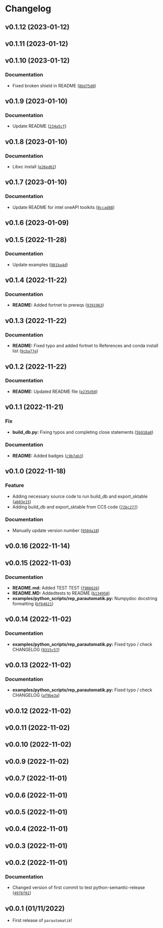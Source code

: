 # Changelog

<!--next-version-placeholder-->

## v0.1.12 (2023-01-12)


## v0.1.11 (2023-01-12)


## v0.1.10 (2023-01-12)
### Documentation
* Fixed broken shield in README ([`8bd75d0`](https://github.com/ThijsSmolders/ParAutomatik/commit/8bd75d011e6a36308b4070fc400dae1522bc8e0f))

## v0.1.9 (2023-01-10)
### Documentation
* Update README ([`234a5cf`](https://github.com/ThijsSmolders/ParAutomatik/commit/234a5cf86fdd9b310a811b5086fb438ccc34ab48))

## v0.1.8 (2023-01-10)
### Documentation
* Libxc install ([`e26ed62`](https://github.com/ThijsSmolders/ParAutomatik/commit/e26ed62a4fa4c09cf277bcbe184cf020dad3eacd))

## v0.1.7 (2023-01-10)
### Documentation
* Update README for intel oneAPI toolkits ([`0ccad88`](https://github.com/ThijsSmolders/ParAutomatik/commit/0ccad88dc0f9c0de85d2e4a12a54ab6302f0b0f4))

## v0.1.6 (2023-01-09)


## v0.1.5 (2022-11-28)
### Documentation
* Update examples ([`981ba4d`](https://github.com/ThijsSmolders/ParAutomatik/commit/981ba4d817847b45a50ecec651135d3cfdb367f7))

## v0.1.4 (2022-11-22)
### Documentation
* **README:** Added fortnet to prereqs ([`9391963`](https://github.com/ThijsSmolders/ParAutomatik/commit/93919638152eeafbe54cec4cc8cd38c106e5e012))

## v0.1.3 (2022-11-22)
### Documentation
* **README:** Fixed typo and added fortnet to References and conda install list ([`9cba77e`](https://github.com/ThijsSmolders/ParAutomatik/commit/9cba77e2c3bdd64bc996a81100cfb3fe0c61e60a))

## v0.1.2 (2022-11-22)
### Documentation
* **README:** Updated README file ([`e235d50`](https://github.com/ThijsSmolders/ParAutomatik/commit/e235d50d705f37623cfd384f4249547ef34b982c))

## v0.1.1 (2022-11-21)
### Fix
* **build_db.py:** Fixing typos and completing close statements ([`5b918a8`](https://github.com/ThijsSmolders/ParAutomatik/commit/5b918a80d17b248cbd3161d6c60551b2e7d5b7cc))

### Documentation
* **README:** Added badges ([`c9b7eb3`](https://github.com/ThijsSmolders/ParAutomatik/commit/c9b7eb379e63995d04ee6895243fc6a9b8fa11a8))

## v0.1.0 (2022-11-18)
### Feature
* Adding necessary source code to run build_db and export_sktable ([`a603e15`](https://github.com/ThijsSmolders/ParAutomatik/commit/a603e1547821f870d523c2bd9f90420d21789a53))
* Adding build_db and export_sktable from CCS code ([`72bc277`](https://github.com/ThijsSmolders/ParAutomatik/commit/72bc277f2e7f32cf5adbbc2b58b397e669599e0c))

### Documentation
* Manually update version number ([`9504a18`](https://github.com/ThijsSmolders/ParAutomatik/commit/9504a18004ef7751cbbc226f3dcbe471a65540b3))

## v0.0.16 (2022-11-14)


## v0.0.15 (2022-11-03)
### Documentation
* **README.md:** Added TEST TEST ([`f906626`](https://github.com/ThijsSmolders/ParAutomatik/commit/f906626f3578052a3723fe19f7f9a391edb29039))
* **README.MD:** Addedtests to README ([`b134958`](https://github.com/ThijsSmolders/ParAutomatik/commit/b134958440920391f3873943267c52bb3f045aa9))
* **examples/python_scripts/rep_parautomatik.py:** Numpydoc docstring formatting ([`bf64621`](https://github.com/ThijsSmolders/ParAutomatik/commit/bf64621f248559188f90e916df5062b65456cca9))

## v0.0.14 (2022-11-02)
### Documentation
* **examples/python_scripts/rep_parautomatik.py:** Fixed typo / check CHANGELOG ([`9315c57`](https://github.com/ThijsSmolders/ParAutomatik/commit/9315c57b98a78fc7e89dd5705fb47cdb2d57ef48))

## v0.0.13 (2022-11-02)
### Documentation
* **examples/python_scripts/rep_parautomatik.py:** Fixed typo / check CHANGELOG ([`af9be3a`](https://github.com/ThijsSmolders/ParAutomatik/commit/af9be3a6e67b4725e62c2b97deccfee26a45c0fe))

## v0.0.12 (2022-11-02)


## v0.0.11 (2022-11-02)


## v0.0.10 (2022-11-02)


## v0.0.9 (2022-11-02)


## v0.0.7 (2022-11-01)


## v0.0.6 (2022-11-01)


## v0.0.5 (2022-11-01)


## v0.0.4 (2022-11-01)


## v0.0.3 (2022-11-01)


## v0.0.2 (2022-11-01)
### Documentation
* Changed version of first commit to test python-semantic-release ([`4976f01`](https://github.com/ThijsSmolders/ParAutomatik/commit/4976f018330a5988b63225c4b6ce7157e5b1b3f4))

## v0.0.1 (01/11/2022)

- First release of `parautomatik`!